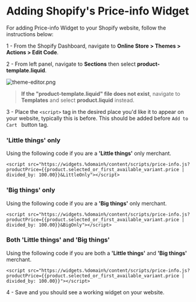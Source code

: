 # Adding Shopify's Price-info Widget

For adding Price-info Widget to your Shopify website, follow the instructions below:

1 - From the Shopify Dashboard, navigate to **Online Store > Themes > Actions > Edit Code**.

2 - From left panel, navigate to **Sections** then select **product-template.liquid**.

![theme-editor.png](/img/price-info/theme_edit.png)

> <b>If the "product-template.liquid" file does not exist</b>, navigate to **Templates** and select **product.liquid** instead.

3 - Place the ```<script>``` tag in the desired place you'd like it to appear on your website, typically this is before. This should be added before ```Add to Cart ``` button tag.

### 'Little things' only

Using the following code if you are a **'Little things'** only merchant.
```
<script src="https://widgets.%domain%/content/scripts/price-info.js?productPrice={{product.selected_or_first_available_variant.price | divided_by: 100.00}}&LittleOnly"></script>
```

### 'Big things' only

Using the following code if you are a **'Big things'** only merchant.
```
<script src="https://widgets.%domain%/content/scripts/price-info.js?productPrice={{product.selected_or_first_available_variant.price | divided_by: 100.00}}&BigOnly"></script>
```

### Both 'Little things' and 'Big things'

Using the following code if you are both a **'Little things'** and **'Big things'** merchant.
```
<script src="https://widgets.%domain%/content/scripts/price-info.js?productPrice={{product.selected_or_first_available_variant.price | divided_by: 100.00}}"></script>
```

4 - Save and you should see a working widget on your website.